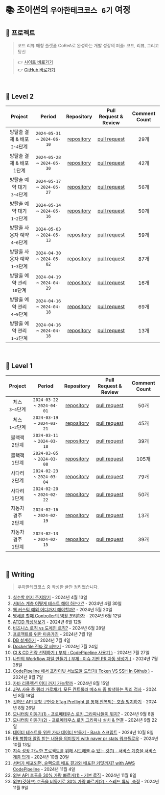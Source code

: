 # 📚 조이썬의 `우아한테크코스 6기` 여정

## 👥 프로젝트

> 코드 리뷰 매칭 플랫폼
CoReA로 완성하는 개발 성장의 퍼즐: 코드, 리뷰, 그리고 당신

> 👉 [사이트 바로가기](https://code-review-area.com/) <br>
> 👉 [GitHub 바로가기](https://github.com/woowacourse-teams/2024-corea) <br>

<br>

## 📒 Level 2

| Project | Period | Repository | Pull Request & Review | Comment Count |
|:-----:|:-----:|:---:|:---:|:---:|
|방탈출 결제 & 배포 <br> `2~4`단계|`2024-05-31` ~ `2024-06-10`|[repository](https://github.com/youngsu5582/spring-roomescape-payment/tree/step2)|[pull request](https://github.com/woowacourse/spring-roomescape-payment/pull/143)|29개
|방탈출 결제 & 배포 <br> 1단계|`2024-05-28` ~ `2024-05-30`|[repository](https://github.com/youngsu5582/spring-roomescape-payment/tree/step1)|[pull request](https://github.com/woowacourse/spring-roomescape-payment/pull/28)|42개
|방탈출 예약 대기 <br> `3~4`단계|`2024-05-17` ~ `2024-05-27`|[repository](https://github.com/youngsu5582/spring-roomescape-waiting/tree/step2)|[pull request](https://github.com/woowacourse/spring-roomescape-waiting/pull/108)|56개
|방탈출 예약 대기 <br> `1~2`단계|`2024-05-14` ~ `2024-05-16`|[repository](https://github.com/youngsu5582/spring-roomescape-waiting/tree/step1)|[pull request](https://github.com/woowacourse/spring-roomescape-waiting/pull/65)|50개
|방탈출 사용자 예약 <br> `4~6`단계|`2024-05-03` ~ `2024-05-13`|[repository](https://github.com/youngsu5582/spring-roomescape-admin/tree/step2)|[pull request](https://github.com/woowacourse/spring-roomescape-member/pull/110)|59개
|방탈출 사용자 예약 <br> `1~3`단계|`2024-04-30` ~ `2024-05-02`|[repository](https://github.com/youngsu5582/spring-roomescape-admin/tree/step1)|[pull request](https://github.com/woowacourse/spring-roomescape-member/pull/70)|87개
|방탈출 예약 관리 <br> `10`단계|`2024-04-19` ~ `2024-04-29`|[repository](https://github.com/youngsu5582/spring-roomescape-admin/tree/step3)|[pull request](https://github.com/woowacourse/spring-roomescape-admin/pull/178)|16개
|방탈출 예약 관리 <br> `4~9`단계|`2024-04-16` ~ `2024-04-18`|[repository](https://github.com/youngsu5582/spring-roomescape-admin/tree/step2)|[pull request](https://github.com/woowacourse/spring-roomescape-admin/pull/128)|69개
|방탈출 예약 관리 <br> `1~3`단계|`2024-04-16` ~ `2024-04-18`|[repository](https://github.com/youngsu5582/spring-roomescape-admin/tree/step1)|[pull request](https://github.com/woowacourse/spring-roomescape-admin/pull/25)|13개

<br>

## 📙 Level 1

| Project | Period | Repository | Pull Request & Review | Comment Count |
|:-----:|:-----:|:---:|:---:|:---:|
|체스 <br> `3~4`단계|`2024-03-22` ~ `2024-04-01`|[repository](https://github.com/youngsu5582/java-chess/tree/step2)|[pull request](https://github.com/woowacourse/java-chess/pull/783)|50개
|체스 <br> `1~2`단계|`2024-03-19` ~ `2024-03-21`|[repository](https://github.com/youngsu5582/java-chess/tree/step1)|[pull request](https://github.com/woowacourse/java-chess/pull/721)|45개
|블랙잭 <br> 2단계|`2024-03-11` ~ `2024-03-18`|[repository](https://github.com/youngsu5582/java-blackjack/tree/step2)|[pull request](https://github.com/woowacourse/java-blackjack/pull/753)|39개
|블랙잭 <br> 1단계|`2024-03-05` ~ `2024-03-08`|[repository](https://github.com/youngsu5582/java-blackjack/tree/step1)|[pull request](https://github.com/woowacourse/java-blackjack/pull/652)|105개
|사다리 <br> 2단계|`2024-02-23` ~ `2024-03-04`|[repository](https://github.com/youngsu5582/java-ladder/tree/step2)|[pull request](https://github.com/woowacourse/java-ladder/pull/365)|79개
|사다리 <br> 1단계|`2024-02-20` ~ `2024-02-22`|[repository](https://github.com/youngsu5582/java-ladder/tree/step1)|[pull request](https://github.com/woowacourse/java-ladder/pull/287)|50개
|자동차 경주 <br> 2단계|`2024-02-16` ~ `2024-02-19`|[repository](https://github.com/youngsu5582/java-racingcar/tree/step2)|[pull request](https://github.com/woowacourse/java-racingcar/pull/782)|13개
|자동차 경주 <br> 1단계|`2024-02-13` ~ `2024-02-15`|[repository](https://github.com/youngsu5582/java-racingcar/tree/step1)|[pull request](https://github.com/woowacourse/java-racingcar/pull/713)|39개

<br>

## 📔 Writing

> 우아한테크코스 중 작성한 글만 정리했습니다.

1. [실수할 여지 주지않기](https://velog.io/@dragonsu/실수할-여지-주지않기) - 2024년 4월 13일
2. [서비스 계층 어떻게 테스트 해야 하는가?](https://velog.io/@dragonsu/서비스-계층-어떻게-테스트-해야-하는가) - 2024년 4월 30일
3. [웹 커스텀 예외 어디까지 해야할까?](https://velog.io/@dragonsu/웹-커스텀-예외-어디까지-해야할까) - 2024년 5월 20일
4. [명세를 할때 Controller의 역활 분리하자](https://velog.io/@dragonsu/명세를-할때-Controller의-역활-분리하자) - 2024년 6월 12일
5. [ATDD 작성해보기](https://velog.io/@dragonsu/ATDD-작성해보기) - 2024년 6월 12일
6. [비즈니스 로직 vs 도메인 로직?](https://velog.io/@dragonsu/비즈니스-로직-vs-도메인-로직) - 2024년 6월 28일
7. [프로젝트를 위한 마음가짐](https://velog.io/@dragonsu/프로젝트를-위한-마음가짐) - 2024년 7월 1일
8. [DB 설계하기](https://velog.io/@dragonsu/DB-설계하기) - 2024년 7월 4일
9. [Dockerfile 진짜 잘 써보기](https://velog.io/@dragonsu/Dockerfile-진짜-잘-써보기) - 2024년 7월 24일
10. [CI & CD 전략 선택하기 ( 부제 : CodePipeline 사용기 )](https://velog.io/@dragonsu/CI-CD-전략-선택하기-부제-CodePipeline-사용기) - 2024년 7월 27일
11. [나만의 Workflow 파일 만들기 ( 부제 : 이슈 기반 PR 자동 생성기 )](https://velog.io/@dragonsu/나만의-Workflow-파일-만들기-부제-이슈-기반-PR-자동-생성기) - 2024년 7월 28일
12. [CodePipeline 에서 프라이빗 서브모듈 도입기( Token VS SSH In Github )](https://velog.io/@dragonsu/CodePipeline-에서-프라이빗-서브모듈-도입기-Token-VS-SSH-In-Github) - 2024년 8월 7일
13. [자바 리플렉션 어디 까지 가능할까](https://velog.io/@dragonsu/자바-리플렉션-어디-까지-가능할까-부제-PR-올리기-전-내-모든-메소드가-쿼리를-몇-번-실행-하는지-검사) - 2024년 8월 15일
14. [JPA 사용 중 쿼리 가로채기, 모든 컨트롤러 메소드 중 발생하는 쿼리 검사](https://velog.io/@dragonsu/쿼리-가로채기-모든-컨트롤러-메소드-쿼리-검사) - 2024년 8월 18일
15. [깃허브 API 요청 구현중 ETag Preflight 를 통해 반복되는 호출 방지하기](https://velog.io/@dragonsu/깃허브-API-요청-구현중-ETag-Preflight-를-통해-반복되는-호출-방지하기) - 2024년 8월 26일
16. [모니터링 이동기(1) - 프로메테우스,로키,그라파나들이 뭐지?](https://velog.io/@dragonsu/모니터링-이동기1-프로메테우스로키그라파나들이-뭐지) - 2024년 9월 8일
17. [모니터링 이동기(2) - 프로메테우스,로키,그라파나 설치 & 연결](https://velog.io/@dragonsu/모니터링-이동기2-프로메테우스로키그라파나-설치-연결) - 2024년 9월 22일
18. [데이터 테스트를 위한 가짜 데이터 만들기 - Bash 스크립트](https://velog.io/@dragonsu/데이터-테스트를-위한-가짜-데이터-만들기-Bash-스크립트) - 2024년 10월 8일
19. [PR 병합때 알림 받는 내용을 의미있게 with naver pr stats 워크플로우](https://velog.io/@dragonsu/PR-병합때-알림-받는-내용을-의미있게-with-naver-pr-stats-워크플로우) - 2024년 10월 13일
20. [지속 성장 가능한 프로젝트를 위해 시도해볼 수 있는 것(1) - 서비스 계층을 서비스 계층 답게](https://velog.io/@dragonsu/지속-성장-가능한-프로젝트를-위해-시도해볼-수-있는-것1-서비스-계층을-서비스-계층-답게) - 2024년 10월 20일
21. [서버가 배포되면, 슬랙으로 배포 결과와 배포한 커밋까지? with AWS CodePipeline](https://velog.io/@dragonsu/%EC%84%9C%EB%B2%84%EA%B0%80-%EB%B0%B0%ED%8F%AC%EB%90%98%EB%A9%B4-%EC%8A%AC%EB%9E%99%EC%9C%BC%EB%A1%9C-%EB%B0%B0%ED%8F%AC-%EA%B2%B0%EA%B3%BC%EC%99%80-%EB%B0%B0%ED%8F%AC%ED%95%9C-%EC%BB%A4%EB%B0%8B%EA%B9%8C%EC%A7%80-with-AWS-CodePipeline) - 2024년 11월 4일
22. [외부 API 호출을 30% 가량 빠르게(1) - 기본 로직](https://velog.io/@dragonsu/%EC%99%B8%EB%B6%80-API-%ED%98%B8%EC%B6%9C%EC%9D%84-30-%EA%B0%80%EB%9F%89-%EB%B9%A0%EB%A5%B4%EA%B2%8C1-%EA%B8%B0%EB%B3%B8-%EB%A1%9C%EC%A7%81) - 2024년 11월 8일
23. [외부(깃허브) 호출을 비동기로 30% 가량 빠르게(2) - 스레드 튜닝, 측정](https://velog.io/@dragonsu/%EC%99%B8%EB%B6%80%EA%B9%83%ED%97%88%EB%B8%8C-%ED%98%B8%EC%B6%9C%EC%9D%84-%EB%B9%84%EB%8F%99%EA%B8%B0%EB%A1%9C-30-%EA%B0%80%EB%9F%89-%EB%B9%A0%EB%A5%B4%EA%B2%8C2-%EC%8A%A4%EB%A0%88%EB%93%9C-%ED%8A%9C%EB%8B%9D-%EC%B8%A1%EC%A0%95) - 2024년 11월 9일
